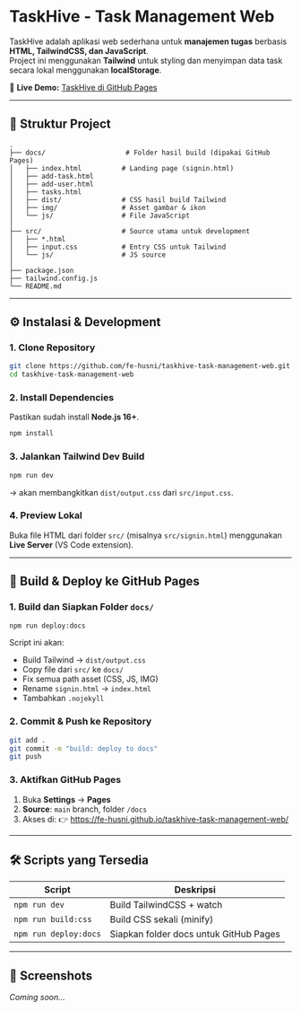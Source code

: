 # TaskHive - Task Management Web

TaskHive adalah aplikasi web sederhana untuk **manajemen tugas** berbasis **HTML, TailwindCSS, dan JavaScript**.  
Project ini menggunakan **Tailwind** untuk styling dan menyimpan data task secara lokal menggunakan **localStorage**.

🔗 **Live Demo:** [TaskHive di GitHub Pages](https://fe-husni.github.io/taskhive-task-management-web/)

---
<!-- 
## ✨ Fitur

- ✅ Tambah & kelola task  
- ✅ Tambah & kelola user  
- ✅ Simpan data di localStorage browser  
- ✅ Responsive UI berbasis TailwindCSS  
- ✅ Deploy otomatis via GitHub Pages  

--- -->

## 📂 Struktur Project

```
.
├── docs/                    # Folder hasil build (dipakai GitHub Pages)
│   ├── index.html          # Landing page (signin.html)
│   ├── add-task.html
│   ├── add-user.html
│   ├── tasks.html
│   ├── dist/               # CSS hasil build Tailwind
│   ├── img/                # Asset gambar & ikon
│   └── js/                 # File JavaScript
│
├── src/                    # Source utama untuk development
│   ├── *.html
│   ├── input.css           # Entry CSS untuk Tailwind
│   └── js/                 # JS source
│
├── package.json
├── tailwind.config.js
└── README.md
```

---

## ⚙️ Instalasi & Development

### 1. Clone Repository

```bash
git clone https://github.com/fe-husni/taskhive-task-management-web.git
cd taskhive-task-management-web
```

### 2. Install Dependencies

Pastikan sudah install **Node.js 16+**.

```bash
npm install
```

### 3. Jalankan Tailwind Dev Build

```bash
npm run dev
```

→ akan membangkitkan `dist/output.css` dari `src/input.css`.

### 4. Preview Lokal

Buka file HTML dari folder `src/` (misalnya `src/signin.html`) menggunakan **Live Server** (VS Code extension).

---

## 🚀 Build & Deploy ke GitHub Pages

### 1. Build dan Siapkan Folder `docs/`

```bash
npm run deploy:docs
```

Script ini akan:
- Build Tailwind → `dist/output.css`
- Copy file dari `src/` ke `docs/`
- Fix semua path asset (CSS, JS, IMG)
- Rename `signin.html` → `index.html`
- Tambahkan `.nojekyll`

### 2. Commit & Push ke Repository

```bash
git add .
git commit -m "build: deploy to docs"
git push
```

### 3. Aktifkan GitHub Pages

1. Buka **Settings** → **Pages**
2. **Source**: `main` branch, folder `/docs`
3. Akses di: 👉 https://fe-husni.github.io/taskhive-task-management-web/

---

## 🛠️ Scripts yang Tersedia

| Script | Deskripsi |
|--------|-----------|
| `npm run dev` | Build TailwindCSS + watch |
| `npm run build:css` | Build CSS sekali (minify) |
| `npm run deploy:docs` | Siapkan folder docs untuk GitHub Pages |

---

## 📱 Screenshots

*Coming soon...*

<!-- ---

## 🤝 Contributing

1. Fork repository ini
2. Buat branch baru (`git checkout -b feature/amazing-feature`)
3. Commit perubahan (`git commit -m 'Add some amazing feature'`)
4. Push ke branch (`git push origin feature/amazing-feature`)
5. Buat Pull Request

---

## 👨‍💻 Author

**Husni** - [GitHub Profile](https://github.com/fe-husni)

Project Link: [https://github.com/fe-husni/taskhive-task-management-web](https://github.com/fe-husni/taskhive-task-management-web) -->
